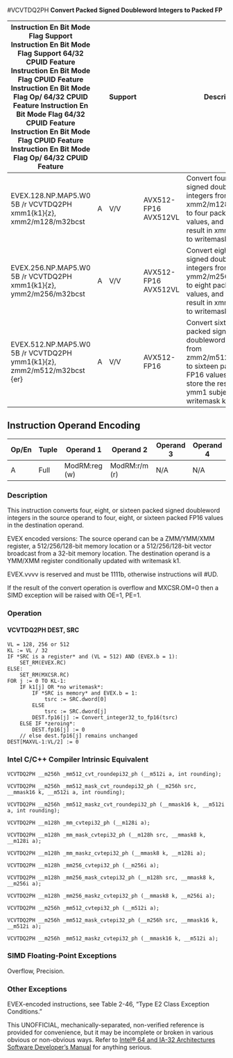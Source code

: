 #VCVTDQ2PH
**Convert Packed Signed Doubleword Integers to Packed FP**

| Instruction En Bit Mode Flag Support Instruction En Bit Mode Flag Support 64/32 CPUID Feature Instruction En Bit Mode Flag CPUID Feature Instruction En Bit Mode Flag Op/ 64/32 CPUID Feature Instruction En Bit Mode Flag 64/32 CPUID Feature Instruction En Bit Mode Flag CPUID Feature Instruction En Bit Mode Flag Op/ 64/32 CPUID Feature |     | Support |                      | Description                                                                                                                                                   |
| ---------------------------------------------------------------------------------------------------------------------------------------------------------------------------------------------------------------------------------------------------------------------------------------------------------------------------------------------- | --- | ------- | -------------------- | ------------------------------------------------------------------------------------------------------------------------------------------------------------- |
| EVEX.128.NP.MAP5.W0 5B /r VCVTDQ2PH xmm1{k1}{z}, xmm2/m128/m32bcst                                                                                                                                                                                                                                                                             | A   | V/V     | AVX512-FP16 AVX512VL | Convert four packed signed doubleword integers from xmm2/m128/m32bcst to four packed FP16 values, and store the result in xmm1 subject to writemask k1.       |
| EVEX.256.NP.MAP5.W0 5B /r VCVTDQ2PH xmm1{k1}{z}, ymm2/m256/m32bcst                                                                                                                                                                                                                                                                             | A   | V/V     | AVX512-FP16 AVX512VL | Convert eight packed signed doubleword integers from ymm2/m256/m32bcst to eight packed FP16 values, and store the result in xmm1 subject to writemask k1.     |
| EVEX.512.NP.MAP5.W0 5B /r VCVTDQ2PH ymm1{k1}{z}, zmm2/m512/m32bcst {er}                                                                                                                                                                                                                                                                        | A   | V/V     | AVX512-FP16          | Convert sixteen packed signed doubleword integers from zmm2/m512/m32bcst to sixteen packed FP16 values, and store the result in ymm1 subject to writemask k1. |

## Instruction Operand Encoding

| Op/En | Tuple | Operand 1     | Operand 2     | Operand 3 | Operand 4 |
| ----- | ----- | ------------- | ------------- | --------- | --------- |
| A     | Full  | ModRM:reg (w) | ModRM:r/m (r) | N/A       | N/A       |

### Description

This instruction converts four, eight, or sixteen packed signed doubleword integers in the source operand to four, eight, or sixteen packed FP16 values in the destination operand.

EVEX encoded versions: The source operand can be a ZMM/YMM/XMM register, a 512/256/128-bit memory location or a 512/256/128-bit vector broadcast from a 32-bit memory location. The destination operand is a YMM/XMM register conditionally updated with writemask k1.

EVEX.vvvv is reserved and must be 1111b, otherwise instructions will #​​​UD.

If the result of the convert operation is overflow and MXCSR.OM=0 then a SIMD exception will be raised with OE=1, PE=1.

### Operation

#### VCVTDQ2PH DEST, SRC

```
VL = 128, 256 or 512
KL := VL / 32
IF *SRC is a register* and (VL = 512) AND (EVEX.b = 1):
    SET_RM(EVEX.RC)
ELSE:
    SET_RM(MXCSR.RC)
FOR j := 0 TO KL-1:
    IF k1[j] OR *no writemask*:
        IF *SRC is memory* and EVEX.b = 1:
            tsrc := SRC.dword[0]
        ELSE
            tsrc := SRC.dword[j]
        DEST.fp16[j] := Convert_integer32_to_fp16(tsrc)
    ELSE IF *zeroing*:
        DEST.fp16[j] := 0
    // else dest.fp16[j] remains unchanged
DEST[MAXVL-1:VL/2] := 0

```

### Intel C/C++ Compiler Intrinsic Equivalent

```
VCVTDQ2PH __m256h _mm512_cvt_roundepi32_ph (__m512i a, int rounding);

```

```
VCVTDQ2PH __m256h _mm512_mask_cvt_roundepi32_ph (__m256h src, __mmask16 k, __m512i a, int rounding);

```

```
VCVTDQ2PH __m256h _mm512_maskz_cvt_roundepi32_ph (__mmask16 k, __m512i a, int rounding);

```

```
VCVTDQ2PH __m128h _mm_cvtepi32_ph (__m128i a);

```

```
VCVTDQ2PH __m128h _mm_mask_cvtepi32_ph (__m128h src, __mmask8 k, __m128i a);

```

```
VCVTDQ2PH __m128h _mm_maskz_cvtepi32_ph (__mmask8 k, __m128i a);

```

```
VCVTDQ2PH __m128h _mm256_cvtepi32_ph (__m256i a);

```

```
VCVTDQ2PH __m128h _mm256_mask_cvtepi32_ph (__m128h src, __mmask8 k, __m256i a);

```

```
VCVTDQ2PH __m128h _mm256_maskz_cvtepi32_ph (__mmask8 k, __m256i a);

```

```
VCVTDQ2PH __m256h _mm512_cvtepi32_ph (__m512i a);

```

```
VCVTDQ2PH __m256h _mm512_mask_cvtepi32_ph (__m256h src, __mmask16 k, __m512i a);

```

```
VCVTDQ2PH __m256h _mm512_maskz_cvtepi32_ph (__mmask16 k, __m512i a);

```

### SIMD Floating-Point Exceptions

Overflow, Precision.

### Other Exceptions

EVEX-encoded instructions, see Table 2-46, “Type E2 Class Exception Conditions.”

This UNOFFICIAL, mechanically-separated, non-verified reference is provided for convenience, but it may be
incomplete or broken in various obvious or non-obvious
ways. Refer to [Intel® 64 and IA-32 Architectures Software Developer’s Manual](https://software.intel.com/en-us/download/intel-64-and-ia-32-architectures-sdm-combined-volumes-1-2a-2b-2c-2d-3a-3b-3c-3d-and-4) for anything serious.

